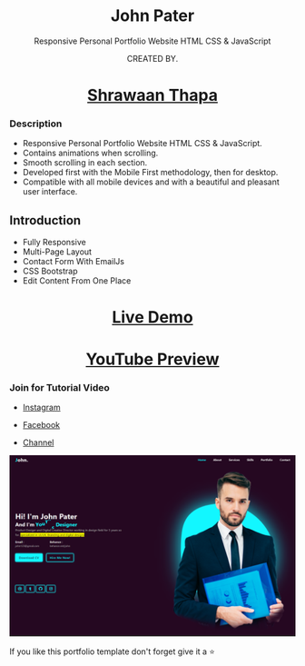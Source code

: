 <h1 align="center">John Pater</h1>
<p align="center">Responsive Personal Portfolio Website HTML CSS & JavaScript</p>
<p align="center">CREATED BY.</p>

### <h1 align="center">[Shrawaan Thapa](https://github.com/shrawaanthapa)</h1>
  
### Description
- Responsive Personal Portfolio Website HTML CSS & JavaScript.
- Contains animations when scrolling.
- Smooth scrolling in each section.
- Developed first with the Mobile First methodology, then for desktop.
- Compatible with all mobile devices and with a beautiful and pleasant user interface.

## Introduction
- Fully Responsive
- Multi-Page Layout
- Contact Form With EmailJs
- CSS Bootstrap
- Edit Content From One Place

### <h1 align="center">[Live Demo](https://shrawaanthapa.github.io/John-Portfolio/)</h1>
### <h1 align="center">[YouTube Preview](https://youtu.be/wvVcWgc83FE)</h1>

### Join for Tutorial Video
- [Instagram](https://www.instagram.com/sharwaan.thapa/)

- [Facebook](https://www.facebook.com/sharwaan.official)

- [Channel](https://www.youtube.com/sharwaan_thapa)

![preview img](/preview.png)

If you like this portfolio template don't forget give it a ⭐ 
